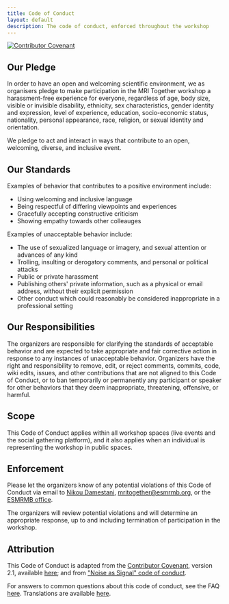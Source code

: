 ```yaml
--- 
title: Code of Conduct 
layout: default
description: The code of conduct, enforced throughout the workshop
--- 
```

<!-- # MRI Together Code of Conduct -->
<div style="float: center; vertical-align: top;">
<a href="https://www.contributor-covenant.org"><img src="https://img.shields.io/badge/Contributor%20Covenant-2.1-4baaaa.svg" alt="Contributor Covenant" style="box-shadow: none; border: none;"></a>
</div>

## Our Pledge

In order to have an open and welcoming scientific environment, we as organisers pledge to make participation in the 
MRI Together workshop a harassment-free experience for everyone, regardless of age, body
size, visible or invisible disability, ethnicity, sex characteristics, gender
identity and expression, level of experience, education, socio-economic status,
nationality, personal appearance, race, religion, or sexual identity
and orientation.

We pledge to act and interact in ways that contribute to an open, welcoming,
diverse, and inclusive event.

## Our Standards

Examples of behavior that contributes to a positive environment include:

* Using welcoming and inclusive language
* Being respectful of differing viewpoints and experiences
* Gracefully accepting constructive criticism
* Showing empathy towards other colleauges


Examples of unacceptable behavior include:

* The use of sexualized language or imagery, and sexual attention or
  advances of any kind
* Trolling, insulting or derogatory comments, and personal or political attacks
* Public or private harassment
* Publishing others' private information, such as a physical or email
  address, without their explicit permission
* Other conduct which could reasonably be considered inappropriate in a
  professional setting

## Our Responsibilities
The organizers are responsible for clarifying the standards of acceptable behavior and are expected to take appropriate and fair corrective action in response to any instances of unacceptable behavior. 
Organizers have the right and responsibility to remove, edit, or reject comments, commits, code, wiki edits, issues, and other contributions that are not aligned to this Code of Conduct, or to ban temporarily or permanently any participant or speaker for other behaviors that they deem inappropriate, threatening, offensive, or harmful.

## Scope
This Code of Conduct applies within all workshop spaces (live events and the social gathering platform), and it also applies when an individual is representing the workshop in public spaces.


## Enforcement

Please let the organizers know of any potential violations of this Code of Conduct via email to [Nikou Damestani](mailto:NDAMESTANI@mgh.harvard.edu), [mritogether@esmrmb.org](mailto:{{site.email}}), or the [ESMRMB office](mailto:office@esmrmb.org).

The organizers will review potential violations and will determine an appropriate response, up to and including termination of participation in the workshop. 

## Attribution

This Code of Conduct is adapted from the [Contributor Covenant][homepage],
version 2.1, available
[here][v2]; and from ["Noise as Signal" code of conduct][noiseassignal].


For answers to common questions about this code of conduct, see the FAQ
[here][faq]. Translations are available
[here][translations].

[v2]: https://www.contributor-covenant.org/version/2/0/code_of_conduct.html
[homepage]: https://www.contributor-covenant.org
[noiseassignal]: https://www.noiseassignal.org
[faq]: https://www.contributor-covenant.org/faq
[translations]: https://www.contributor-covenant.org/translations

